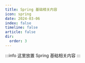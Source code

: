 ```yaml
---
title: Spring 基础相关内容
icon: spring
date: 2024-03-06
index: false
timeline: false
article: false
dir:
  order: 3
---
```

:::info
这里放置 Spring 基础相关内容
:::

<AutoCatalog />
